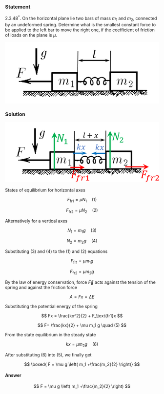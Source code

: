 ###  Statement

$2.3.48^*.$ On the horizontal plane lie two bars of mass $m_1$ and $m_2$, connected by an undeformed spring. Determine what is the smallest constant force to be applied to the left bar to move the right one, if the coefficient of friction of loads on the plane is $\mu$.

![ For problem $2.3.48^*$ |757x302, 34%](../../img/2.3.48/2.3.48.png)

### Solution

![ Forces acting on the system |788x308, 51%](../../img/2.3.48/2.3.48_1.png)

States of equilibrium for horizontal axes

$$
F_\text{fr1} = \mu N_1 \quad (1)
$$

$$
F_\text{fr2} = \mu N_2 \quad (2)
$$

Alternatively for a vertical axes

$$
N_1 = m_1g \quad (3)
$$

$$
N_2 = m_2g \quad (4)
$$

Substituting $(3)$ and $(4)$ to the $(1)$ and $(2)$ equations

$$
F_\text{fr1} = \mu m_1g
$$

$$
F_\text{fr2} = \mu m_2g
$$

By the law of energy conservation, force $\vec{F}$ acts against the tension of the spring and against the friction force

$$
A=Fx=\Delta E
$$

Substituting the potential energy of the spring

$$
Fx = \frac{kx^2}{2} + F_\text{fr1}x
$$

$$
F= \frac{kx}{2} + \mu m_1 g \quad (5)
$$

From the state equilibrium in the steady state

$$
kx = \mu m_2 g \quad (6)
$$

After substituting $(6)$ into $(5)$, we finally get

$$
\boxed{ F = \mu g \left( m_1 +\frac{m_2}{2} \right)}
$$

#### Answer

$$
F = \mu g \left( m_1 +\frac{m_2}{2} \right)
$$
